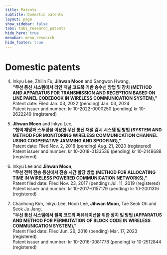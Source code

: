 ```yaml
---
title: Patents
subtitle: Domestic patents
layout: page
show_sidebar: false
tabs: tabs_research_patents
hide_hero: true
menubar: menu_research
hide_footer: true
---
```


# Domestic patents

4. Inkyu Lee, Zhilin Fu, __Jihwan Moon__ and Sangwon Hwang,      
__"무선 통신 시스템에서 라인 패널 코드북 기반 송수신 방법 및 장치 (METHOD AND APPARATUS FOR TRANSMISSION AND RECEPTION BASED ON LINE PANEL CODEBOOK IN WIRELESS COMMUNICATION SYSTEM),"__      
Patent date: Filed Jan. 03, 2022 (pending) Jan. 03, 2024        
Patent issuer and number: kr 10-2022-0000250 (pending) kr 10-2622249 (registered)       

3. __Jihwan Moon__ and Inkyu Lee,      
__"협력 재밍과 스푸핑을 이용한 무선 통신 채널 감시 시스템 및 방법 (SYSTEM AND METHOD FOR MONITORING WIRELESS COMMUNICATION CHANNEL USING COOPERATIVE JAMMING AND SPOOFING),"__      
Patent date: Filed Nov. 2, 2018 (pending) Aug. 21, 2020 (registered)        
Patent issuer and number: kr 10-2018-0133536 (pending) kr 10-2148688 (registered)       

2. Inkyu Lee and __Jihwan Moon__,      
__"무선 전력 전송 통신에서 전송 시간 할당 방법 (METHOD FOR ALLOCATING TIME IN WIRELESS POWERED COMMUNICATION NETWORKS),"__      
Patent filed date: Filed Nov. 23, 2017 (pending) Jul. 11, 2019 (registered)     
Patent issuer and number: kr 10-2017-0157179 (pending) kr 10-2001316 (registered)       

1. Chanhong Kim, Inkyu Lee, Hoon Lee, __Jihwan Moon__, Tae Seok Oh and Seok Ju Jang,       
__"무선 통신 시스템에서 블록 코드의 퍼뮤테이션을 위한 장치 및 방법 (APPARATUS AND METHOD FOR PERMUTATION OF BLOCK CODE IN WIRELESS COMMUNICATION SYSTEM),"__        
Patent filed date: Filed Jun. 29, 2016 (pending) Mar. 17, 2023 (registered)     
Patent issuer and number: kr 10-2016-0081778 (pending) kr 10-2512844 (registered)       
